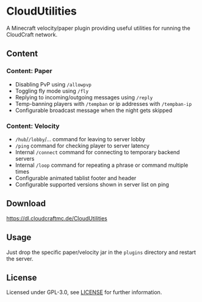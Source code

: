 # CloudUtilities

A Minecraft velocity/paper plugin providing useful utilities for running the CloudCraft network.

## Content

### Content: Paper

- Disabling PvP using `/allowpvp`
- Toggling fly mode using `/fly`
- Replying to incoming/outgoing messages using `/reply`
- Temp-banning players with `/tempban` or ip addresses with `/tempban-ip`
- Configurable broadcast message when the night gets skipped

### Content: Velocity

- `/hub`/`/lobby`/... command for leaving to server lobby
- `/ping` command for checking player to server latency
- Internal `/connect` command for connecting to temporary backend servers
- Internal `/loop` command for repeating a phrase or command multiple times
- Configurable animated tablist footer and header
- Configurable supported versions shown in server list on ping

## Download

https://dl.cloudcraftmc.de/CloudUtilities

## Usage

Just drop the specific paper/velocity jar in the `plugins` directory and restart the server.

## License

Licensed under GPL-3.0, see [LICENSE](./LICENSE) for further information.
